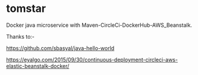 # tomstar
Docker java microservice with Maven-CircleCi-DockerHub-AWS_Beanstalk.

Thanks to:- 

https://github.com/sbasyal/java-hello-world 

https://eyalgo.com/2015/09/30/continuous-deployment-circleci-aws-elastic-beanstalk-docker/
